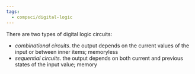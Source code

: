 ```yaml
---
tags:
  - compsci/digital-logic
---
```

There are two types of digital logic circuits:
- *combinational circuits*. the output depends on the current values of the input or between inner items; memoryless
- *sequential circuits*. the output depends on both current and previous states of the input value; memory